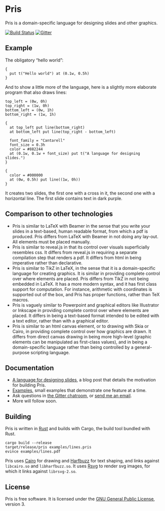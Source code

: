 # Pris

Pris is a domain-specific language for designing slides and other graphics.

[![Build Status][ci-img]][ci]
[![Gitter][gitter-img]][gitter]


## Example

The obligatory “hello world”:

    {
      put t("Hello world") at (0.1w, 0.5h)
    }

And to show a little more of the language, here is a slightly more elaborate
program that also draws lines:

    top_left = (0w, 0h)
    top_right = (1w, 0h)
    bottom_left = (0w, 1h)
    bottom_right = (1w, 1h)

    {
      at top_left put line(bottom_right)
      at bottom_left put line(top_right - bottom_left)

      font_family = "Cantarell"
      font_size = 0.3h
      color = #882244
      at (0.1w, 0.1w + font_size) put t("A language for designing slides.")
    }

    {
      color = #000000
      at (0w, 0.5h) put line((1w, 0h))
    }

It creates two slides, the first one with a cross in it, the second one with a
horizontal line. The first slide contains text in dark purple.

## Comparison to other technologies

 * Pris is similar to LaTeX with Beamer in the sense that you write your slides
   in a text-based, human readable format, from which a pdf is produced. Pris
   differs from LaTeX with Beamer in not doing any lay-out. All elements must be
   placed manually.
 * Pris is similar to reveal.js in that its control over visuals superficially
   resembles css. It differs from reveal.js in requiring a separate compilation
   step that renders a pdf. It differs from html in being imperative rather than
   declarative.
 * Pris is similar to TikZ in LaTeX, in the sense that it is a domain-specific
   language for creating graphics. It is similar in providing complete control
   over where elements are placed. Pris differs from TikZ in not being embedded
   in LaTeX. It has a more modern syntax, and it has first class support for
   computation. For instance, arithmetic with coordinates is supported out of
   the box, and Pris has proper functions, rather than TeX macros.
 * Pris is vaguely similar to Powerpoint and graphical editors like Illustrator
   or Inkscape in providing complete control over where elements are placed. It
   differs in being a text-based format intended to be edited with a text
   editor, rather than with a graphical editor.
 * Pris is similar to an html canvas element, or to drawing with Skia or Cairo,
   in providing complete control over how graphics are drawn. It differs from
   direct canvas drawing in being more high-level (graphic elements can be
   manipulated as first-class values), and in being a domain-specific language
   rather than being controlled by a general-purpose scripting language.

## Documentation

 * [A language for designing slides][blogpost], a blog post that details the
   motivation for building Pris.
 * [Examples](examples), small examples that demonstrate one feature at a time.
 * Ask questions in [the Gitter chatroom][gitter], or [send me an email][contact].
 * More will follow soon.

## Building

Pris is written in [Rust][rust] and builds with Cargo, the build tool bundled
with Rust.

    cargo build --release
    target/release/pris examples/lines.pris
    evince examples/lines.pdf

Pris uses [Cairo][cairo] for drawing and [Harfbuzz][harfbuzz] for text shaping,
and links against `libcairo.so` and `libharfbuzz.so`. It uses [Rsvg][rsvg] to
render svg images, for which it links against `librsvg-2.so`.

## License

Pris is free software. It is licensed under the
[GNU General Public License][gplv3], version 3.

[ci-img]:     https://travis-ci.org/ruuda/pris.svg?branch=master
[ci]:         https://travis-ci.org/ruuda/pris
[gitter-img]: https://badges.gitter.im/ruuda/pris.svg
[gitter]:     https://gitter.im/ruuda/pris
[blogpost]:   https://ruudvanasseldonk.com/2017/04/27/a-language-for-designing-slides
[contact]:    https://ruudvanasseldonk.com/contact
[rust]:       https://rust-lang.org
[cairo]:      https://cairographics.org
[harfbuzz]:   https://www.freedesktop.org/wiki/Software/HarfBuzz/
[rsvg]:       https://wiki.gnome.org/Projects/LibRsvg
[gplv3]:      https://www.gnu.org/licenses/gpl-3.0.html
